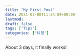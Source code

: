 ```yaml
---
title: "My First Post"
date: 2021-03-08T11:24:04+08:00
lastmod: 
draft: false
tags: ["Tips"]
categories: ["科研"]
---
```


About 3 days, it finally works!